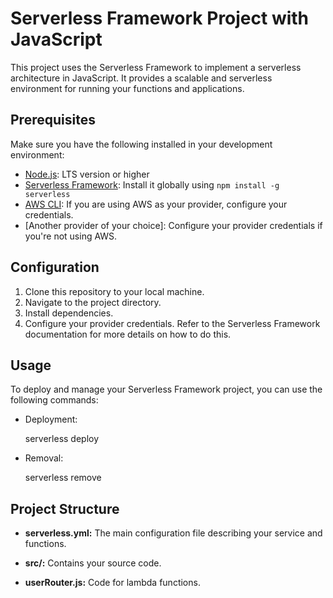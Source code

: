 # Serverless Framework Project with JavaScript

This project uses the Serverless Framework to implement a serverless architecture in JavaScript. It provides a scalable and serverless environment for running your functions and applications.

## Prerequisites

Make sure you have the following installed in your development environment:

- [Node.js](https://nodejs.org/): LTS version or higher
- [Serverless Framework](https://www.serverless.com/): Install it globally using `npm install -g serverless`
- [AWS CLI](https://aws.amazon.com/cli/): If you are using AWS as your provider, configure your credentials.
- [Another provider of your choice]: Configure your provider credentials if you're not using AWS.

## Configuration

1. Clone this repository to your local machine.
2. Navigate to the project directory.
3. Install dependencies.
4. Configure your provider credentials. Refer to the Serverless Framework documentation for more details on how to do this.

## Usage

To deploy and manage your Serverless Framework project, you can use the following commands:

- Deployment:

  serverless deploy

- Removal:

  serverless remove

## Project Structure

- **serverless.yml:** The main configuration file describing your service and functions.

- **src/:** Contains your source code.

- **userRouter.js:** Code for lambda functions.
